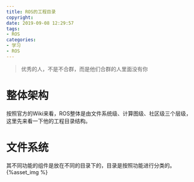 ```yaml
---
title: ROS的工程目录
copyright: 
date: 2019-09-08 12:29:57
tags:
- ROS
categories:
- 学习
- ROS
---
```

	
<blockquote class="blockquote-center">优秀的人，不是不合群，而是他们合群的人里面没有你</blockquote>

# 整体架构
按照官方的Wiki来看，ROS整体是由文件系统级、计算图级、社区级三个层级，这里先来看一下他的工程目录结构。
<!--more-->
# 文件系统
其不同功能的组件是放在不同的目录下的，目录是按照功能进行分类的。
{%asset_img %}
## 